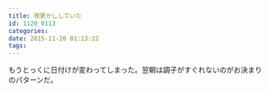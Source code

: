 ```yaml
---
title: 夜更かししていた
id: 1120_0113
categories:
date: 2015-11-20 01:13:22
tags:
---
```


もうとっくに日付けが変わってしまった。翌朝は調子がすぐれないのがお決まりのパターンだ。